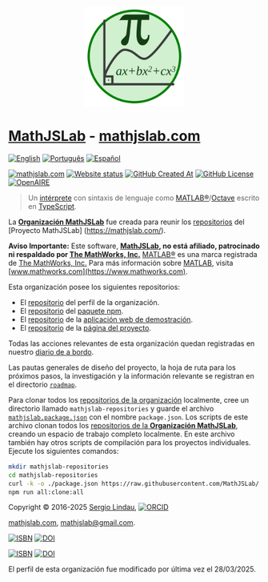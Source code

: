 <p align="center">
<a href="https://mathjslab.com/" target="_blank" rel="noopener"><img src="../images/mathjslab-logo.svg" alt="MathJSLab" width="200" height="200" /></a>
</p>


# [MathJSLab](https://mathjslab.com/) - [mathjslab.com](https://mathjslab.com/)

[![English](https://img.shields.io/badge/English-blue)](README.md)
[![Português](https://img.shields.io/badge/Portugu%C3%AAs-blue)](LEIAME.md)
[![Español](https://img.shields.io/badge/Espa%C3%B1ol-8484FF)](LEAME.md)

[![mathjslab.com](https://img.shields.io/badge/mathjslab.com-D0F0D0)](https://mathjslab.com/)
[![Website status](https://img.shields.io/website?url=https%3A%2F%2Fmathjslab.com%2F)](https://mathjslab.com/)
[![GitHub Created At](https://img.shields.io/github/created-at/MathJSLab/.github)](https://github.com/MathJSLab/.github)
[![GitHub License](https://img.shields.io/github/license/MathJSLab/mathjslab)](https://github.com/MathJSLab/mathjslab/blob/main/LICENSE)
[![OpenAIRE](https://img.shields.io/badge/OpenAIRE-blue?style=flat&link=https://explore.openaire.eu/search/advanced/research-outcomes?f0=q&fv0=MathJSLab)](https://explore.openaire.eu/search/advanced/research-outcomes?f0=q&fv0=MathJSLab)

> Un [intérprete](https://es.wikipedia.org/wiki/Int%C3%A9rprete_(inform%C3%A1tica)) con sintaxis de lenguaje como [MATLAB&reg;](https://www.mathworks.com/)/[Octave](https://www.gnu.org/software/octave/) escrito en [TypeScript](https://www.typescriptlang.org/).

La **[Organización MathJSLab](https://github.com/MathJSLab)** fue creada para reunir los [repositorios](https://github.com/orgs/MathJSLab/repositories) del [Proyecto MathJSLab] (https://mathjslab.com/).

**Aviso Importante:** Este software, **[MathJSLab](https://mathjslab.com/), no
está afiliado, patrocinado ni respaldado por [The MathWorks, Inc.](https://www.mathworks.com/)**
[MATLAB&reg;](https://www.mathworks.com/products/matlab.html) es una marca
registrada de [The MathWorks, Inc.](https://www.mathworks.com/) Para más
información sobre [MATLAB](https://www.mathworks.com/products/matlab.html),
visita [www.mathworks.com](https://www.mathworks.com).

Esta organización posee los siguientes repositorios:
- El [repositorio](https://github.com/MathJSLab/.github) del perfil de la organización.
- El [repositorio](https://github.com/MathJSLab/mathjslab) del [paquete npm](https://www.npmjs.com/package/mathjslab).
- El [repositorio](https://github.com/MathJSLab/mathjslab-app) de la [aplicación web de demostración](https://app.mathjslab.com).
- El [repositorio](https://github.com/MathJSLab/mathjslab-www) de la [página del proyecto](https://mathjslab.com).

Todas las acciones relevantes de esta organización quedan registradas en nuestro [diario de a bordo](../LOGBOOK.md).

Las pautas generales de diseño del proyecto, la hoja de ruta para los próximos pasos, la investigación y la información relevante se registran en el directorio [`roadmap`](https://github.com/MathJSLab/.github/tree/main/roadmap).

Para clonar todos los [repositorios de la organización](https://github.com/orgs/MathJSLab/repositories) localmente, cree un directorio llamado `mathjslab-repositories` y guarde el archivo [`mathjslab.package.json`](https://github.com/MathJSLab/.github/blob/main/mathjslab.package.json) con el nombre `package.json`. Los scripts de este archivo clonan todos los [repositorios de la **Organización MathJSLab**](https://github.com/orgs/MathJSLab/repositories), creando un espacio de trabajo completo localmente. En este archivo también hay otros scripts de compilación para los proyectos individuales. Ejecute los siguientes comandos:

```bash
mkdir mathjslab-repositories
cd mathjslab-repositories
curl -k -o ./package.json https://raw.githubusercontent.com/MathJSLab/.github/refs/heads/main/mathjslab.package.json
npm run all:clone:all
```

Copyright &copy; 2016-2025 [Sergio Lindau](mailto:sergiolindau@gmail.com), [![ORCID](https://img.shields.io/badge/ORCID-0009--0006--9115--0291-blue)](https://orcid.org/0009-0006-9115-0291)

[mathjslab.com](https://mathjslab.com/), [mathjslab@gmail.com](mailto:mathjslab@gmail.com).

[![ISBN](https://img.shields.io/badge/ISBN-978--65--00--82338--7-blue?style=flat&link=https://grp.isbn-international.org/search/piid_solr?keys=978-65-00-82338-7)](https://grp.isbn-international.org/search/piid_solr?keys=978-65-00-82338-7)
[![DOI](https://zenodo.org/badge/DOI/10.5281/zenodo.8396265.svg)](https://doi.org/10.5281/zenodo.8396265)

[![ISBN](https://img.shields.io/badge/ISBN-978--65--00--84828--1-blue?style=flat&link=https://grp.isbn-international.org/search/piid_solr?keys=978-65-00-84828-1)](https://grp.isbn-international.org/search/piid_solr?keys=978-65-00-84828-1)
[![DOI](https://zenodo.org/badge/DOI/10.5281/zenodo.8396263.svg)](https://doi.org/10.5281/zenodo.8396263)

El perfil de esta organización fue modificado por última vez el 28/03/2025.